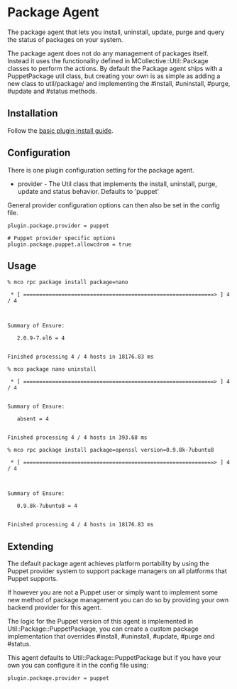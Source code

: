 # Package Agent

The package agent that lets you install, uninstall, update, purge and query the status of packages on your system.

The package agent does not do any management of packages itself. Instead it
uses the functionality defined in MCollective::Util::Package classes to
perform the actions. By default the Package agent ships with a PuppetPackage
util class, but creating your own is as simple as adding a new class to
util/package/ and implementing the #install, #uninstall, #purge, #update and #status
methods.

## Installation

Follow the [basic plugin install guide](https://docs.puppetlabs.com/mcollective/deploy/plugins.html).

## Configuration

There is one plugin configuration setting for the package agent.

* provider   - The Util class that implements the install, uninstall, purge, update and status behavior. Defaults to 'puppet'

General provider configuration options can then also be set in the config file.

```
plugin.package.provider = puppet

# Puppet provider specific options
plugin.package.puppet.allowcdrom = true

```

## Usage
```
% mco rpc package install package=nano

 * [ ============================================================> ] 4 / 4



Summary of Ensure:

   2.0.9-7.el6 = 4


Finished processing 4 / 4 hosts in 18176.83 ms
```

```
% mco package nano uninstall

 * [ ============================================================> ] 4 / 4


Summary of Ensure:

   absent = 4


Finished processing 4 / 4 hosts in 393.68 ms
```
```
% mco rpc package install package=openssl version=0.9.8k-7ubuntu8

 * [ ============================================================> ] 4 / 4



Summary of Ensure:

   0.9.8k-7ubuntu8 = 4


Finished processing 4 / 4 hosts in 18176.83 ms
```


## Extending

The default package agent achieves platform portability by using the Puppet
provider system to support package managers on all platforms that Puppet
supports.

If however you are not a Puppet user or simply want to implement some new
method of package management you can do so by providing your own backend
provider for this agent.

The logic for the Puppet version of this agent is implemented in
Util::Package::PuppetPackage, you can create a custom package implementation
that overrides #install, #uninstall, #update, #purge and #status.

This agent defaults to Util::Package::PuppetPackage but if you have your own
you can configure it in the config file using:

```
plugin.package.provider = puppet
```
